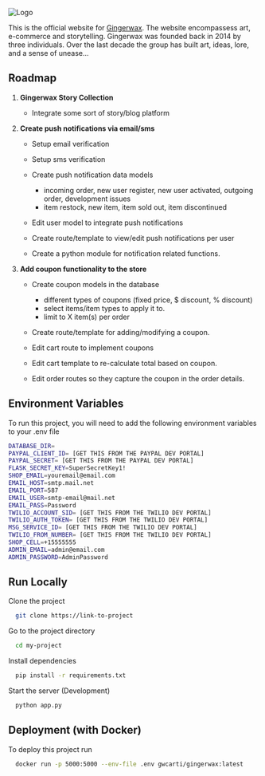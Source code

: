 
![Logo](https://gingerwax.ca/static/images/gingerwax_radio_min.png)


This is the official website for [Gingerwax](https://gingerwax.ca). The website encompassess art, e-commerce and storytelling. Gingerwax was founded back in 2014 by three individuals. Over the last decade the group has built art, ideas, lore, and a sense of unease...

## Roadmap

1. **Gingerwax Story Collection**

   - Integrate some sort of story/blog platform

2. **Create push notifications via email/sms**

   - Setup email verification
   - Setup sms verification
   - Create push notification data models

       - incoming order, new user register, new user activated, outgoing order, development issues
       - item restock, new item, item sold out, item discontinued
   - Edit user model to integrate push notifications
   - Create route/template to view/edit push notifications per user
   - Create a python module for notification related functions.

3. **Add coupon functionality to the store**

   - Create coupon models in the database

      - different types of coupons (fixed price, $ discount, % discount)
      - select items/item types to apply it to.
      - limit to X item(s) per order
   - Create route/template for adding/modifying a coupon.
   - Edit cart route to implement coupons
   - Edit cart template to re-calculate total based on coupon.
   - Edit order routes so they capture the coupon in the order details.


## Environment Variables

To run this project, you will need to add the following environment variables to your .env file

```bash
DATABASE_DIR=
PAYPAL_CLIENT_ID= [GET THIS FROM THE PAYPAL DEV PORTAL]
PAYPAL_SECRET= [GET THIS FROM THE PAYPAL DEV PORTAL]
FLASK_SECRET_KEY=SuperSecretKey1!
SHOP_EMAIL=youremail@email.com
EMAIL_HOST=smtp.mail.net
EMAIL_PORT=587
EMAIL_USER=smtp-email@mail.net
EMAIL_PASS=Password
TWILIO_ACCOUNT_SID= [GET THIS FROM THE TWILIO DEV PORTAL]
TWILIO_AUTH_TOKEN= [GET THIS FROM THE TWILIO DEV PORTAL]
MSG_SERVICE_ID= [GET THIS FROM THE TWILIO DEV PORTAL]
TWILIO_FROM_NUMBER= [GET THIS FROM THE TWILIO DEV PORTAL]
SHOP_CELL=+15555555
ADMIN_EMAIL=admin@email.com
ADMIN_PASSWORD=AdminPassword
```

## Run Locally

Clone the project

```bash
  git clone https://link-to-project
```

Go to the project directory

```bash
  cd my-project
```

Install dependencies

```bash
  pip install -r requirements.txt
```

Start the server (Development)

```bash
  python app.py
```




## Deployment (with Docker)

To deploy this project run

```bash
  docker run -p 5000:5000 --env-file .env gwcarti/gingerwax:latest
```

